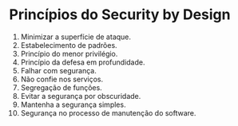 # Princípios do Security by Design

1. Minimizar a superfície de ataque.​
2. Estabelecimento de padrões.​
3. Princípio do menor privilégio.​
4. Princípio da defesa em profundidade.​
5. Falhar com segurança.​
6. Não confie nos serviços.​
7. Segregação de funções.​
8. Evitar a segurança por obscuridade.​
9. Mantenha a segurança simples.​
10. Segurança no processo de manutenção do software.